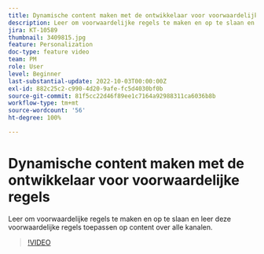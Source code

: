 ```yaml
---
title: Dynamische content maken met de ontwikkelaar voor voorwaardelijke regels
description: Leer om voorwaardelijke regels te maken en op te slaan en leer deze voorwaardelijke regels toepassen op content over alle kanalen.
jira: KT-10589
thumbnail: 3409815.jpg
feature: Personalization
doc-type: feature video
team: PM
role: User
level: Beginner
last-substantial-update: 2022-10-03T00:00:00Z
exl-id: 882c25c2-c990-4d20-9afe-fc5d4030bf0b
source-git-commit: 81f5cc22d46f89ee1c7164a92988311ca6036b8b
workflow-type: tm+mt
source-wordcount: '56'
ht-degree: 100%

---
```


# Dynamische content maken met de ontwikkelaar voor voorwaardelijke regels

Leer om voorwaardelijke regels te maken en op te slaan en leer deze voorwaardelijke regels toepassen op content over alle kanalen.

>[!VIDEO](https://video.tv.adobe.com/v/3409815?quality=12&learn=on)
